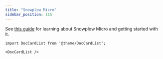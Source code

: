 ```yaml
---
title: "Snowplow Micro"
sidebar_position: 115
---
```


See [this guide](/docs/data-product-studio/data-quality/snowplow-micro/index.md) for learning about Snowplow Micro and getting started with it.

```mdx-code-block
import DocCardList from '@theme/DocCardList';

<DocCardList />
```
